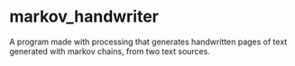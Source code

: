 # markov_handwriter
A program made with processing that generates handwritten pages of text generated with markov chains, from two text sources. 
